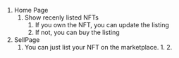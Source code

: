 1. Home Page
    1. Show recenly listed NFTs
        1. If you own the NFT, you can update the listing
        2. If not, you can buy the listing
2. SellPage
    1. You can just list your NFT on the marketplace.
        1.
        2.